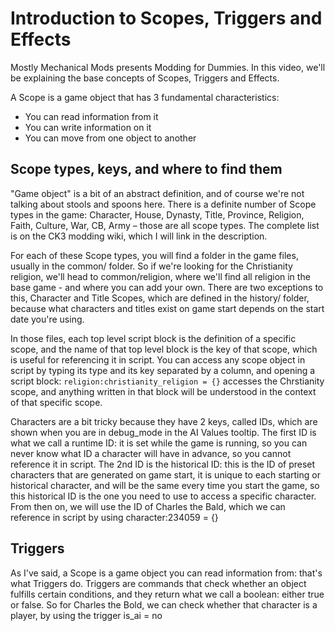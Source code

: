 ﻿# Introduction to Scopes, Triggers and Effects

Mostly Mechanical Mods presents Modding for Dummies. In this video, we'll be explaining the base concepts of Scopes, Triggers and Effects.

A Scope is a game object that has 3 fundamental characteristics:
- You can read information from it
- You can write information on it
- You can move from one object to another

## Scope types, keys, and where to find them

"Game object" is a bit of an abstract definition, and of course we're not talking about stools and spoons here. There is a definite number of Scope types in the game: Character, House, Dynasty, Title, Province, Religion, Faith, Culture, War, CB, Army – those are all scope types. The complete list is on the CK3 modding wiki, which I will link in the description.

For each of these Scope types, you will find a folder in the game files, usually in the common/ folder. So if we're looking for the Christianity religion, we'll head to common/religion, where we'll find all religion in the base game - and where you can add your own. There are two exceptions to this, Character and Title Scopes, which are defined in the history/ folder, because what characters and titles exist on game start depends on the start date you're using.

In those files, each top level script block is the definition of a specific scope, and the name of that top level block is the key of that scope, which is useful for referencing it in script. You can access any scope object in script by typing its type and its key separated by a column, and opening a script block: `religion:christianity_religion = {}` accesses the Chrstianity scope, and anything written in that block will be understood in the context of that specific scope.

Characters are a bit tricky because they have 2 keys, called IDs, which are shown when you are in debug_mode in the AI Values tooltip. The first ID is what we call a runtime ID: it is set while the game is running, so you can never know what ID a character will have in advance, so you cannot reference it in script. The 2nd ID is the historical ID: this is the ID of preset characters that are generated on game start, it is unique to each starting or historical character, and will be the same every time you start the game, so this historical ID is the one you need to use to access a specific character. From then on, we will use the ID of Charles the Bald, which we can reference in script by using character:234059 = {}

## Triggers

As I've said, a Scope is a game object you can read information from: that's what Triggers do. Triggers are commands that check whether an object fulfills certain conditions, and they return what we call a boolean: either true or false.
So for Charles the Bold, we can check whether that character is a player, by using the trigger is_ai = no
